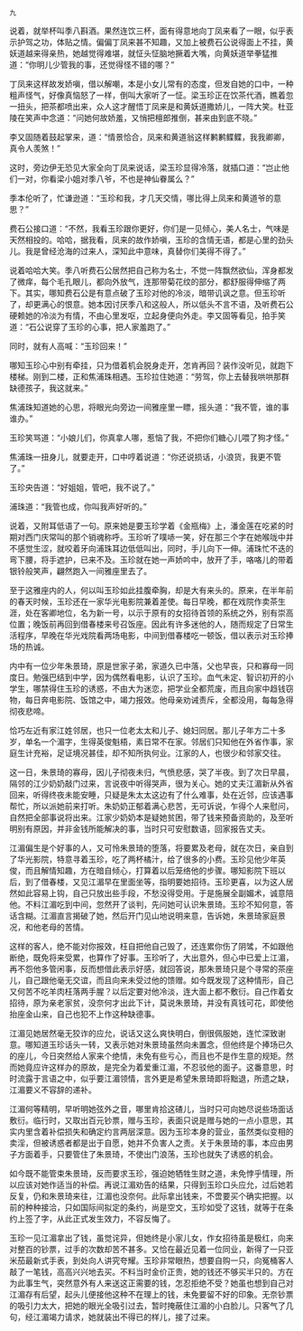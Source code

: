     九 

   说着，就举杯叫季八斟酒。果然连饮三杯，面有得意地向丁凤来看了一眼，似乎表示护驾之功，体贴之情。偏偏丁凤来甚不知趣，又加上被费石公说得面上不挂，黄妖道越来得亲热，她越觉得难堪，就怔头怔脑地撅着大嘴，向黄妖道举拳猛推道：“你明儿少管我的事，还觉得怪不错的哪？”

   丁凤来这样故发娇嗔，借以解嘲，本是小女儿常有的态度，但发自她的口中，一种粗声怪气，好像真恼怒了一样，倒叫大家听了一怔。梁玉珍正在饮茶代酒，瞧着忽一扭头，把茶都喷出来，众人这才醒悟丁凤来是和黄妖道撒娇儿，一阵大笑。杜亚陵在笑声中念道：“问她何故娇羞，又悄把檀郎推倒，甚来由到底不晓。”

   李又固随着鼓起掌来，道：“情景恰合，凤来和黄道翁这样鹣鹣鲽鲽，我我卿卿，真令人羡煞！”

   这时，旁边伊无恐见大家全向丁凤来说话，梁玉珍显得冷落，就插口道：“岂止他们一对，你看梁小姐对季八爷，不也是神仙眷属么？”

   季本伦听了，忙谦逊道：“玉珍和我，才几天交情，哪比得上凤来和黄道爷的意思？”

   费石公接口道：“不然，我看玉珍跟你更好，你们是一见倾心，美人名士，气味是天然相投的。哈哈，据我看，凤来的故作娇嗔，玉珍的含情无语，都是心里的劲头儿。我是曾经沧海的过来人，深知此中意味，真替你们美得不得了。”

   说着哈哈大笑。季八听费石公居然把自己称为名士，不觉一阵飘然欲仙，浑身都发了微痒，每个毛孔眼儿，都向外放气，连那带菊花纹的部分，都舒服得伸缩了两下。其实，哪知费石公是有意点破了玉珍对他的冷淡，暗带讥讽之意。但玉珍听了，却更满心的恨意。她本因讨厌季八和这般人，所以低头不言不语，及听费石公硬赖她的冷淡为有情，不由心里发呕，立起身便向外走。李又固等看见，拍手笑道：“石公说穿了玉珍的心事，把人家羞跑了。”

   同时，就有人高喊：“玉珍回来！”

   哪知玉珍心中别有牵挂，只为借着机会脱身走开，怎肯再回？装作没听见，就跑下楼梯。刚到二楼，正和焦浦珠相遇。玉珍拉住她道：“劳驾，你上去替我哄哄那群缺德孩子，我这就来。”

   焦浦珠知道她的心思，将眼光向旁边一间雅座里一瞟，摇头道：“我不管，谁的事谁办。”

   玉珍笑骂道：“小娘儿们，你真拿人哪，惹恼了我，不把你们糖心儿喂了狗才怪。”

   焦浦珠一扭身儿，就要走开，口中哼着说道：“你还说损话，小浪货，我更不管了。”

   玉珍央告道：“好姐姐，管吧，我不说了。”

   浦珠道：“我管也成，你叫我声好听的。”

   说着，又附耳低语了一句。原来她是要玉珍学着《金瓶梅》上，潘金莲在吃紧的时期对西门庆常叫的那个销魂称呼。玉珍听了噗哧一笑，好在那三个字在她喉咙中并不感觉生涩，就咬着牙向浦珠耳边低低叫出，同时，手儿向下一伸。浦珠忙不迭的弯下腰，将手遮护，已来不及。玉珍就在她一声娇吟中，放开了手，咯咯儿的带着银铃般笑声，翩然跑入一间雅座里去了。

   至于这雅座内的人，何以叫玉珍如此挂腹牵胸，却是大有来头的。原来，在半年前的春天时候，玉珍还在一家华光电影院兼着差使。每日早晚，都在戏院作卖茶生涯，处在客卿地位，名为新一号，以示于原有的女招待首领的系统之外，别有崇高位置；晚饭前再回到借春楼来号召饭座。因此有许多迷他的人，随而规定了日常生活程序，早晚在华光戏院看两场电影，中间到借春楼吃一顿饭，借以表示对玉珍捧场的热诚。

   内中有一位少年朱景琦，原是世家子弟，家道久已中落，父也早丧，只和寡母一同度日。勉强巴结到中学，因为偶然看电影，认识了玉珍。血气未定、智识初开的小学生，哪禁得住玉珍的诱惑，不由大为迷恋，把学业全都荒废，而且向家中趋钱窃物，每日奔电影院、饭馆之中，竭力报效。他母亲劝诫责斥，全都没用，每每急得彻夜悲啼。

   恰巧左近有家江姓邻居，也只一位老太太和儿子、媳妇同居。那儿子年方二十多岁，单名一个湄字，生得英俊魁梧，素日常不在家。邻居们只知他在外省作事，家庭生计充裕，足证境况甚佳，却不知所执何业。江家的人，也很少和邻家交往。

   这一日，朱景琦的寡母，因儿子彻夜未归，气愤悲感，哭了半夜。到了次日早晨，隔邻的江少奶奶敲门过来，言说夜中听得哭声，很为关心。她的丈夫江湄新从外省回来，听得终夜未能安睡，只疑是朱太太这边有了什么难事，处在近邻，应该遇事帮忙，所以派她前来打听。朱奶奶正郁着满心悲苦，无可诉说，乍得个人来慰问，自然把全部事说将出来。江家少奶奶本是疑她贫困，带了钱来预备资助的，及至听明别有原因，并非金钱所能解决的事，当时只可安慰数语，回家报告丈夫。

   江湄偏生是个好事的人，又可怜朱景琦的堕落，将要累及老母，就在次日，亲自到了华光影院，特意寻着玉珍，吃了两杯橘汁，给了很多的小费。玉珍见他少年英俊，而且解情知趣，方在暗自倾心，打算着以后笼络他的步骤。哪知影院下班以后，到了借春楼，又见江湄早在里面坐等，指明要她招待。玉珍更喜，以为这人居然如此容易上钩，自己只放出些手段，不愁没得受用。于是施展全副媚术，诚意陪他。不料江湄吃到中间，忽然开了谈判，先问她可认识朱景琦。玉珍不知何意，答话含糊。江湄直言揭破了她，然后开门见山地说明来意，告诉她，朱景琦家庭景况，和他老母的苦情。

   这样的客人，绝不能对你报效，枉自把他自己毁了，还连累你伤了阴骘，不如跟他断绝，既免将来受累，也算作了好事。玉珍听了，大出意外，但心中已爱上江湄，再不怨他多管闲事，反而想借此表示好感，就回答说，那朱景琦只是个寻常的茶座儿，自己跟他毫无交谊，而且向来未受过他的馈赠。如今既发现了这种情形，自己又何苦不吃羊肉枉落两手腥？以后定要对他冷淡，连大面上都不敷衍。自己作着女招待，原为亲老家贫，没奈何才出此下计，莫说朱景琦，并没有真钱可花，即使他抬座金山来，自己也犯不上作这种缺德事。

   江湄见她居然毫无狡诈的应允，说话又这么爽快明白，倒很佩服她，连忙深致谢意。哪知道玉珍话头一转，又表示她对朱景琦虽然向未置念，但他终是个捧场已久的座儿，今日突然给人家来个绝情，未免有些亏心，而且也不是作生意的规矩。然而她竟应许这样办的原故，是完全为着爱重江湄，不忍驳他的面子。这番意思，时时流露于言语之中，似乎要江湄领情，言外更是希望朱景琦即将黜退，所遗之缺，江湄要义不容辞的递补。

   江湄何等精明，早听明她弦外之音，哪里肯拾这碴儿，当时只可向她尽说些场面话敷衍。临行时，又取出百元钞票，赠与玉珍，表面只说是赠与她的一点小意思，其实内里含着补偿损失和确定约言两层深意。因为玉珍本身的营业，虽然类似变相的卖淫，但被诱惑者都是出于自愿，她并不负害人之责。关于朱景琦的事，本应由男子方面着手，只要管住了朱景琦，不使出门浪荡，玉珍也就失了诱惑的机会。

   如今既不能管束朱景琦，反而要求玉珍，强迫她牺牲生财之道，未免悖乎情理，所以应该对她作适当的补偿。再说江湄劝告的结果，只得到玉珍口头应允，过后她若反复，仍和朱景琦来往，江湄也没奈何。此际拿出钱来，不啻要买个确实把握。以前的种种接洽，只如国际间拟定的条约，尚是空文，玉珍如受了这钱，就等于在条约上签了字，从此正式发生效力，不容反悔了。

   玉珍一见江湄拿出了钱，虽觉诧异，但她终是小家儿女，作女招待虽是极红，向来对整百的钞票，过手的次数却苦不甚多。又恰在最近见着一位同业，新得了一只亚米茄最新式手表，到处向人讲究夸耀。玉珍非常眼热，想要自购一只，向冤桶客人敲了一笔钱，高高兴兴地去买。不料当时金价正贵，她的钱还不够买半只的。方在为此事生气，突然意外有人来送这正需要的钱，怎忍拒绝不受？她虽也想到自己对江湄存有后望，起头儿便接他这种不在理上的钱，未免要留不好的印象。无奈钞票的吸引力太大，把她的眼光全吸引过去，暂时掩蔽住江湄的小白脸儿。只客气了几句，经江湄竭力请求，她就装出不得已的样儿，接了过来。

